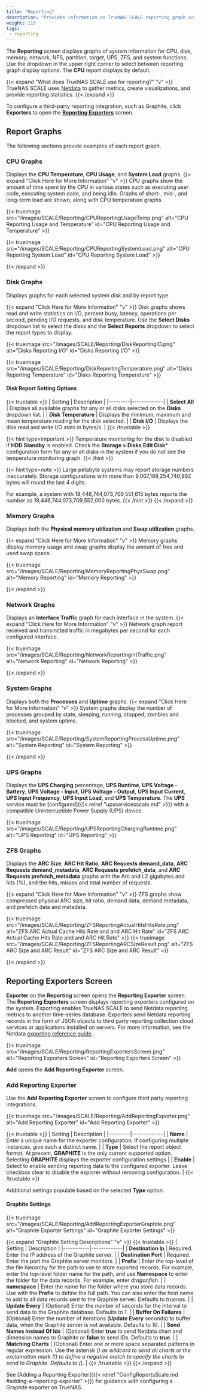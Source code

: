 ```yaml
---
title: "Reporting"
description: "Provides information on TrueNAS SCALE reporting graph screens and settings."
weight: 110
tags:
 - reporting
---
```


The **Reporting** screen displays graphs of system information for CPU, disk, memory, network, NFS, partition, target, UPS, ZFS, and system functions.
Use the dropdown in the upper right corner to select between reporting graph display options.
The **CPU** report displays by default.

{{< expand "What does TrueNAS SCALE use for reporting?" "v" >}}
TrueNAS SCALE uses [Netdata](https://www.netdata.cloud/) to gather metrics, create visualizations, and provide reporting statistics.
{{< /expand >}}

To configure a third-party reporting integration, such as Graphite, click **Exporters** to open the [**Reporting Exporters**](#reporting-exporters-screen) screen.

## Report Graphs
The following sections provide examples of each report graph.

### CPU Graphs
Displays the **CPU Temperature**, **CPU Usage**, and **System Load** graphs.
{{< expand "Click Here for More Information" "v" >}}
CPU graphs show the amount of time spent by the CPU in various states such as executing user code, executing system code, and being idle.
Graphs of short-, mid-, and long-term load are shown, along with CPU temperature graphs.

{{< trueimage src="/images/SCALE/Reporting/CPUReportingUsageTemp.png" alt="CPU Reporting Usage and Temperature" id="CPU Reporting Usage and Temperature" >}}

{{< trueimage src="/images/SCALE/Reporting/CPUReportingSystemLoad.png" alt="CPU Reporting System Load" id="CPU Reporting System Load" >}}

{{< /expand >}}

### Disk Graphs
Displays graphs for each selected system disk and by report type.

{{< expand "Click Here for More Information" "v" >}}
Disk graphs shows read and write statistics on I/O, percent busy, latency, operations per second, pending I/O requests, and disk temperature.
Use the **Select Disks** dropdown list to select the disks and the **Select Reports** dropdown to select the report types to display.

{{< trueimage src="/images/SCALE/Reporting/DiskReportingIO.png" alt="Disks Reporting I/O" id="Disks Reporting I/O" >}}

{{< trueimage src="/images/SCALE/Reporting/DiskReportingTemperature.png" alt="Disks Reporting Temperature" id="Disks Reporting Temperature" >}}

#### Disk Report Setting Options
{{< truetable >}}
| Setting | Description |
|---------|-------------|
| **Select All** | Displays all available graphs for any or all disks selected on the **Disks** dropdown list. |
| **Disk Temperature** | Displays the minimum, maximum and mean temperature reading for the disk selected. |
| **Disk I/O** | Displays the disk read and write I/O stats in bytes/s. |
{{< /truetable >}}

{{< hint type=important >}}
Temperature monitoring for the disk is disabled if **HDD Standby** is enabled. Check the **Storage > Disks** **Edit Disk*** configuration form for any or all disks in the system if you do not see the temperature monitoring graph.
{{< /hint >}}

{{< hint type=note >}}
Large petabyte systems may report storage numbers inaccurately. Storage configurations with more than 9,007,199,254,740,992 bytes will round the last 4 digits.

For example, a system with 18,446,744,073,709,551,615 bytes reports the number as 18,446,744,073,709,552,000 bytes.
{{< /hint >}}
{{< /expand >}}

### Memory Graphs
Displays both the **Physical memory utilization** and **Swap utilization** graphs.

{{< expand "Click Here for More Information" "v" >}}
Memory graphs display memory usage and swap graphs display the amount of free and used swap space.

{{< trueimage src="/images/SCALE/Reporting/MemoryReportingPhysSwap.png" alt="Memory Reporting" id="Memory Reporting" >}}

{{< /expand >}}

### Network Graphs
Displays an **Interface Traffic** graph for each interface in the system.
{{< expand "Click Here for More Information" "v" >}}
Network graph report received and transmitted traffic in megabytes per second for each configured interface.

{{< trueimage src="/images/SCALE/Reporting/NetworkReportingIntTraffic.png" alt="Network Reporting" id="Network Reporting" >}}

{{< /expand >}}

### System Graphs
Displays both the **Processes** and **Uptime** graphs.
{{< expand "Click Here for More Information" "v" >}}
System graphs display the number of processes grouped by state, sleeping, running, stopped, zombies and blocked, and system uptime.

{{< trueimage src="/images/SCALE/Reporting/SystemReportingProcessUptime.png" alt="System Reporting" id="System Reporting" >}}

{{< /expand >}}

### UPS Graphs
Displays the **UPS Charging** percentage, **UPS Runtime**, **UPS Voltage - Battery**, **UPS Voltage - Input**, **UPS Voltage - Output**, **UPS Input Current**, **UPS Input Frequency**, **UPS Input Load**, and **UPS Temperature**.
The **UPS** service must be [configured]({{< relref "upsservicesscale.md" >}}) with a compatible Uninterruptible Power Supply (UPS) device.

{{< trueimage src="/images/SCALE/Reporting/UPSReportingChargingRuntime.png" alt="UPS Reporting" id="UPS Reporting" >}}

### ZFS Graphs
Displays the **ARC Size**, **ARC Hit Ratio**, **ARC Requests demand_data**, **ARC Requests demand_metadata**, **ARC Requests prefetch_data**, and **ARC Requests prefetch_metadata** graphs with the Arc and L2 gigabytes and hits (%), and the hits, misses and total number of requests.

{{< expand "Click Here for More Information" "v" >}}
ZFS graphs show compressed physical ARC size, hit ratio, demand data, demand metadata, and prefetch data and metadata.

{{< trueimage src="/images/SCALE/Reporting/ZFSReportingActualHitsHitsRate.png" alt="ZFS ARC Actual Cache Hits Rate and and ARC Hit Rate" id="ZFS ARC Actual Cache Hits Rate and and ARC Hit Rate" >}}
{{< trueimage src="/images/SCALE/Reporting/ZFSReportingARCSizeResult.png" alt="ZFS ARC Size and ARC Result" id="ZFS ARC Size and ARC Result" >}}

{{< /expand >}}

## Reporting Exporters Screen
**Exporter** on the **Reporting** screen opens the **Reporting Exporter** screen.
The **Reporting Exporters** screen displays reporting exporters configured on the system.
Exporting enables TrueNAS SCALE to send Netdata reporting metrics to another time-series database.
Exporters send Netdata reporting records in the form of JSON objects to third party reporting collection cloud services or applications installed on servers.
For more information, see the Netdata [exporting reference guide](https://learn.netdata.cloud/docs/exporting/exporting-reference).

{{< trueimage src="/images/SCALE/Reporting/ReportingExportersScreen.png" alt="Reporting Exporters Screen" id="Reporting Exporters Screen" >}}

**Add** opens the **Add Reporting Exporter** screen.

### Add Reporting Exporter
Use the **Add Reporting Exporter** screen to configure third party reporting integrations.

{{< trueimage src="/images/SCALE/Reporting/AddReportingExporter.png" alt="Add Reporting Exporter" id="Add Reporting Exporter" >}}

{{< truetable >}}
| Setting | Description |
|---------|-------------|
| **Name** | Enter a unique name for the exporter configuration. If configuring multiple instances, give each a distinct name. |
| **Type** | Select the report object format. At present, **GRAPHITE** is the only current supported option. Selecting **GRAPHITE** displays the exporter configuration settings |
| **Enable** | Select to enable sending reporting data to the configured exporter. Leave checkbox clear to disable the explorer without removing configuration. |
{{< /truetable >}}

Additional settings populate based on the selected **Type** option.

#### Graphite Settings

{{< trueimage src="/images/SCALE/Reporting/AddReportingExporterGraphite.png" alt="Graphite Exporter Settings" id="Graphite Exporter Settings" >}}

{{< expand "Graphite Setting Descriptions" "v" >}}
{{< truetable >}}
| Setting | Description |
|-----------|-------------|
| **Destination Ip** | Required. Enter the IP address of the Graphite server. |
| **Destination Port** | Required. Enter the port the Graphite server monitors. |
| **Prefix** | Enter the top-level of the file hierarchy for the path to use to store exported records. For example, enter the top-level folder name for the path, and use **Namespace** to enter the folder for the data records. For example, enter *dragonfish*. |
| **namespace** | Enter the name for the folder where you store data records. Use with the **Prefix** to define the full path. You can also enter the host name to add to all data records sent to the Graphite server. Defaults to *truenas*. |
| **Update Every** | (Optional) Enter the number of seconds for the interval to send data to the Graphite database. Defaults to *1*. |
| **Buffer On Failures** | (Optional) Enter the number of iterations (**Update Every** seconds) to buffer data, when the Graphite server is not available. Defaults to *10*. |
| **Send Names Instead Of Ids** | (Optional) Enter **true** to send Netdata chart and dimension names to Graphite or **false** to send IDs. Defaults to **true**.  |
| **Matching Charts** | (Optional) Enter one or more space separated patterns in regular expression. Use the asterisk (*) as wildcard to send all charts or the exclamation mark (!) to define a negative match to specify the charts to send to Graphite. Defaults to (*). |
{{< /truetable >}}
{{< /expand >}}

See [Adding a Reporting Exporter]({{< relref "ConfigReportsScale.md #adding-a-reporting-exporter" >}}) for guidance with configuring a Graphite exporter on TrueNAS.
